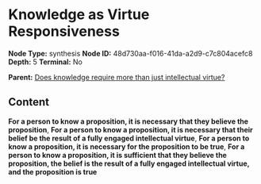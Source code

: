 # Knowledge as Virtue Responsiveness

**Node Type:** synthesis
**Node ID:** 48d730aa-f016-41da-a2d9-c7c804acefc8
**Depth:** 5
**Terminal:** No

**Parent:** [Does knowledge require more than just intellectual virtue?](does-knowledge-require-more-than-just-intellectual-virtue-antithesis-644ab88f-c33f-45c9-8aad-39933b7713d2.md)

## Content

**For a person to know a proposition, it is necessary that they believe the proposition**, **For a person to know a proposition, it is necessary that their belief be the result of a fully engaged intellectual virtue**, **For a person to know a proposition, it is necessary for the proposition to be true**, **For a person to know a proposition, it is sufficient that they believe the proposition, the belief is the result of a fully engaged intellectual virtue, and the proposition is true**
